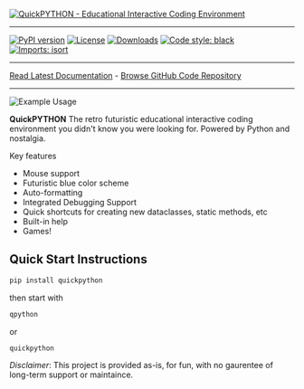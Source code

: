 [![QuickPYTHON - Educational Interactive Coding Environment](https://raw.githubusercontent.com/timothycrosley/quickpython/master/art/logo_large.png)](https://timothycrosley.github.io/quickpython/)
_________________

[![PyPI version](https://badge.fury.io/py/quickpython.svg)](http://badge.fury.io/py/quickpython)
[![License](https://img.shields.io/github/license/mashape/apistatus.svg)](https://pypi.python.org/pypi/quickpython/)
[![Downloads](https://pepy.tech/badge/quickpython)](https://pepy.tech/project/quickpython)
[![Code style: black](https://img.shields.io/badge/code%20style-black-000000.svg)](https://github.com/psf/black)
[![Imports: isort](https://img.shields.io/badge/%20imports-isort-%231674b1?style=flat&labelColor=ef8336)](https://timothycrosley.github.io/isort/)
_________________

[Read Latest Documentation](https://timothycrosley.github.io/quickpython/) - [Browse GitHub Code Repository](https://github.com/timothycrosley/quickpython/)
_________________

![Example Usage](https://raw.githubusercontent.com/timothycrosley/quickpython/master/art/example.gif)

**QuickPYTHON** The retro futuristic educational interactive coding environment you didn't know you were looking for. Powered by Python and nostalgia.

Key features

- Mouse support
- Futuristic blue color scheme
- Auto-formatting
- Integrated Debugging Support
- Quick shortcuts for creating new dataclasses, static methods, etc
- Built-in help
- Games!

## Quick Start Instructions

```bash
pip install quickpython
```

then start with

```bash
qpython
```

or

```bash
quickpython
```

*Disclaimer*: This project is provided as-is, for fun, with no gaurentee of long-term support or maintaince.

